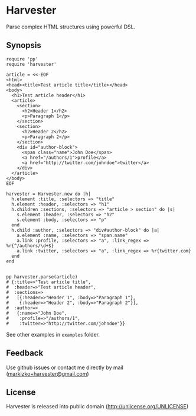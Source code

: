 # Harvester

Parse complex HTML structures using powerful DSL.

## Synopsis

```
require 'pp'
require 'harvester'

article = <<-EOF
<html>
<head><title>Test article title</title></head>
<body>
  <h1>Test article header</h1>
  <article>
    <section>
      <h2>Header 1</h2>
      <p>Paragraph 1</p>
    </section>
    <section>
      <h2>Header 2</h2>
      <p>Paragraph 2</p>
    </section>
    <div id="author-block">
      <span class="name">John Doe</span>
      <a href="/authors/1">profile</a>
      <a href="http://twitter.com/johndoe">twitter</a>
    </div>
  </article>
</body>
EOF

harvester = Harvester.new do |h|
  h.element :title, :selectors => "title"
  h.element :header, :selectors => "h1"
  h.children :sections, :selectors => "article > section" do |s|
    s.element :header, :selectors => "h2"
    s.element :body, :selectors => "p"
  end
  h.child :author, :selectors => "div#author-block" do |a|
    a.element :name, :selectors => "span.name"
    a.link :profile, :selectors => "a", :link_regex => %r{^/authors/\d+$}
    a.link :twitter, :selectors => "a", :link_regex => %r{twitter.com}
  end
end


pp harvester.parse(article)
# {:title=>"Test article title",
#  :header=>"Test article header",
#  :sections=>
#   [{:header=>"Header 1", :body=>"Paragraph 1"},
#    {:header=>"Header 2", :body=>"Paragraph 2"}],
#  :author=>
#   {:name=>"John Doe",
#    :profile=>"/authors/1",
#    :twitter=>"http://twitter.com/johndoe"}}
```

See other examples in `examples` folder.

## Feedback

Use github issues or contact me directly by mail (markizko+harvester@gmail.com)

## License

Harvester is released into public domain (http://unlicense.org/UNLICENSE)
